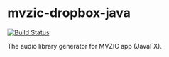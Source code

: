 # mvzic-dropbox-java
[![Build Status](https://travis-ci.org/sergystepanov/mvzic-dropbox-java.svg?branch=master)](https://travis-ci.org/sergystepanov/mvzic-dropbox-java)

The audio library generator for MVZIC app (JavaFX).